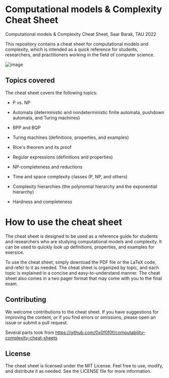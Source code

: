 # Computational models & Complexity Cheat Sheet
Computational models &amp; Complexity Cheat Sheet, Saar Barak, TAU 2022

This repository contains a cheat sheet for computational models and complexity, which is intended as a quick reference for students, researchers, and practitioners working in the field of computer science.

![image](https://user-images.githubusercontent.com/59158336/219058632-750bdd71-0a06-4c6f-97ca-6880c0acc3b5.png)

## Topics covered
The cheat sheet covers the following topics:

- P vs. NP

- Automata (deterministic and nondeterministic finite automata, pushdown automata, and Turing machines)

- BPP and BQP

- Turing machines (definitions, properties, and examples)

- Rice's theorem and its proof

- Regular expressions (definitions and properties)

- NP-completeness and reductions

- Time and space complexity classes (P, NP, and others)

- Complexity hierarchies (the polynomial hierarchy and the exponential hierarchy)

- Hardness and completeness

# How to use the cheat sheet
The cheat sheet is designed to be used as a reference guide for students and researchers who are studying computational models and complexity. It can be used to quickly look up definitions, properties, and examples for exersice.

To use the cheat sheet, simply download the PDF file or the LaTeX code, and refer to it as needed. The cheat sheet is organized by topic, and each topic is explained in a concise and easy-to-understand manner. The cheat sheet also comes in a two pager format that may come with you to the final exam.
## Contributing
We welcome contributions to the cheat sheet. If you have suggestions for improving the content, or if you find errors or omissions, please open an issue or submit a pull request.

Several parts took from https://github.com/0x0f0f0f/computability-complexity-cheat-sheets

## License
The cheat sheet is licensed under the MIT License. Feel free to use, modify, and distribute it as needed. See the LICENSE file for more information.
